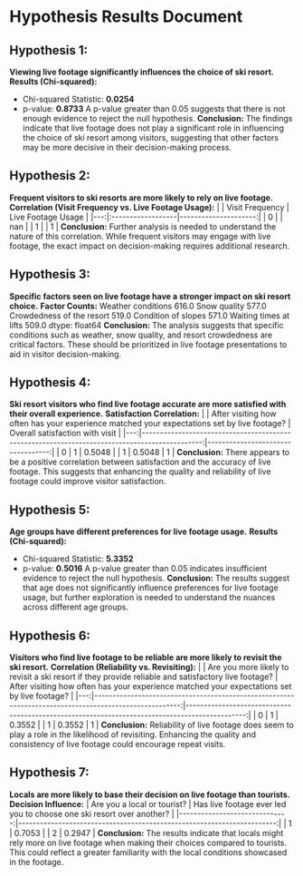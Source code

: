# Hypothesis Results Document

## Hypothesis 1:
**Viewing live footage significantly influences the choice of ski resort.**
**Results (Chi-squared):**
- Chi-squared Statistic: **0.0254**
- p-value: **0.8733**
A p-value greater than 0.05 suggests that there is not enough evidence to reject the null hypothesis.
**Conclusion:** The findings indicate that live footage does not play a significant role in influencing the choice of ski resort among visitors, suggesting that other factors may be more decisive in their decision-making process.

## Hypothesis 2:
**Frequent visitors to ski resorts are more likely to rely on live footage.**
**Correlation (Visit Frequency vs. Live Footage Usage):**
|    | Visit Frequency   |   Live Footage Usage |
|---:|:------------------|---------------------:|
|  0 |                   |                  nan |
|  1 |                   |                    1 |
**Conclusion:** Further analysis is needed to understand the nature of this correlation. While frequent visitors may engage with live footage, the exact impact on decision-making requires additional research.

## Hypothesis 3:
**Specific factors seen on live footage have a stronger impact on ski resort choice.**
**Factor Counts:**
Weather conditions           616.0
Snow quality                 577.0
Crowdedness of the resort    519.0
Condition of slopes          571.0
Waiting times at lifts       509.0
dtype: float64
**Conclusion:** The analysis suggests that specific conditions such as weather, snow quality, and resort crowdedness are critical factors. These should be prioritized in live footage presentations to aid in visitor decision-making.

## Hypothesis 4:
**Ski resort visitors who find live footage accurate are more satisfied with their overall experience.**
**Satisfaction Correlation:**
|    |   After visiting how often has your experience matched your expectations set by live footage? |   Overall satisfaction with visit |
|---:|----------------------------------------------------------------------------------------------:|----------------------------------:|
|  0 |                                                                                        1      |                            0.5048 |
|  1 |                                                                                        0.5048 |                            1      |
**Conclusion:** There appears to be a positive correlation between satisfaction and the accuracy of live footage. This suggests that enhancing the quality and reliability of live footage could improve visitor satisfaction.
## Hypothesis 5:
**Age groups have different preferences for live footage usage.**
**Results (Chi-squared):**
- Chi-squared Statistic: **5.3352**
- p-value: **0.5016**
A p-value greater than 0.05 indicates insufficient evidence to reject the null hypothesis.
**Conclusion:** The results suggest that age does not significantly influence preferences for live footage usage, but further exploration is needed to understand the nuances across different age groups.

## Hypothesis 6:
**Visitors who find live footage to be reliable are more likely to revisit the ski resort.**
**Correlation (Reliability vs. Revisiting):**
|    |   Are you more likely to revisit a ski resort if they provide reliable and satisfactory live footage? |   After visiting how often has your experience matched your expectations set by live footage? |
|---:|------------------------------------------------------------------------------------------------------:|----------------------------------------------------------------------------------------------:|
|  0 |                                                                                                1      |                                                                                        0.3552 |
|  1 |                                                                                                0.3552 |                                                                                        1      |
**Conclusion:** Reliability of live footage does seem to play a role in the likelihood of revisiting. Enhancing the quality and consistency of live footage could encourage repeat visits.
## Hypothesis 7:
**Locals are more likely to base their decision on live footage than tourists.**
**Decision Influence:**
|   Are you a local or tourist? |   Has live footage ever led you to choose one ski resort over another? |
|------------------------------:|-----------------------------------------------------------------------:|
|                             1 |                                                                 0.7053 |
|                             2 |                                                                 0.2947 |
**Conclusion:** The results indicate that locals might rely more on live footage when making their choices compared to tourists. This could reflect a greater familiarity with the local conditions showcased in the footage.
